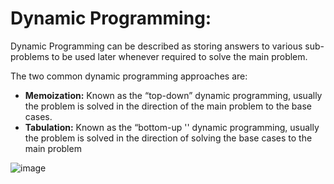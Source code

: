 # Dynamic Programming:

Dynamic Programming can be described as storing answers to various sub-problems to be used later whenever required to solve the main problem.

The two common dynamic programming approaches are:

- **Memoization:** Known as the “top-down” dynamic programming, usually the problem is solved in the direction of the main problem to the base cases.
- **Tabulation:** Known as the “bottom-up '' dynamic programming, usually the problem is solved in the direction of solving the base cases to the main problem

![image](https://github.com/user-attachments/assets/4d4a74fc-8a1d-4d4a-9583-79d480dd36b4)
